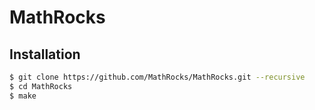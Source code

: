 # MathRocks

## Installation

```bash
$ git clone https://github.com/MathRocks/MathRocks.git --recursive
$ cd MathRocks
$ make
```
